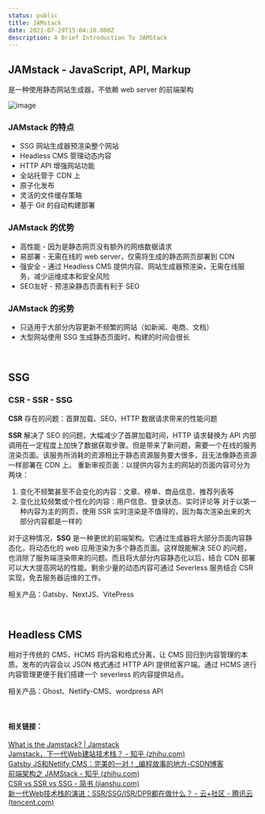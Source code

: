 ```yaml
---
status: public
title: JAMstack
date: 2021-07-29T15:04:10.000Z
description: A Brief Introduction To JAMStack
---
```


## JAMstack - JavaScript, API, Markup
是一种使用静态网站生成器，不依赖 web server 的前端架构

![image](/image/jamstack.png)

### JAMstack 的特点
- SSG 网站生成器预渲染整个网站
- Headless CMS 管理动态内容
- HTTP API 增强网站功能
- 全站托管于 CDN 上
- 原子化发布
- 灵活的文件缓存策略
- 基于 Git 的自动构建部署

### JAMstack 的优势
- 高性能 - 因为是静态网页没有额外的网络数据请求
- 易部署 - 无需在线的 web server，仅需将生成的静态网页部署到 CDN
- 强安全 - 通过 Headless CMS 提供内容、网站生成器预渲染，无需在线服务，减少运维成本和安全风险
- SEO友好 - 预渲染静态页面有利于 SEO

### JAMstack 的劣势
- 只适用于大部分内容更新不频繁的网站（如新闻、电商、文档）
- 大型网站使用 SSG 生成静态页面时，构建的时间会很长

<br />

## SSG
### CSR - SSR - SSG
**CSR** 存在的问题：首屏加载、SEO、HTTP 数据请求带来的性能问题

**SSR** 解决了 SEO 的问题，大幅减少了首屏加载时间，HTTP 请求替换为 API 内部调用在一定程度上加快了数据获取步骤。但是带来了新问题，需要一个在线的服务渲染页面。该服务所消耗的资源相比于静态资源服务要大很多，且无法像静态资源一样部署在 CDN 上。
重新审视页面：以提供内容为主的网站的页面内容可分为两块：
1. 变化不频繁甚至不会变化的内容：文章、榜单、商品信息、推荐列表等
2. 变化比较频繁或个性化的内容：用户信息、登录状态、实时评论等
对于以第一种内容为主的网页，使用 SSR 实时渲染是不值得的，因为每次渲染出来的大部分内容都是一样的

对于这种情况，**SSG** 是一种更优的前端架构。它通过生成器将大部分页面内容静态化，将动态化的 web 应用渲染为多个静态页面。这样既能解决 SEO 的问题，也消除了服务端渲染带来的问题。而且将大部分内容静态化以后，结合 CDN 部署可以大大提高网站的性能。剩余少量的动态内容可通过 Severless 服务结合 CSR 实现，免去服务器运维的工作。

相关产品：Gatsby、NextJS、VitePress

<br />

## Headless CMS
相对于传统的 CMS，HCMS 将内容和格式分离，让 CMS 回归到内容管理的本质。发布的内容会以 JSON 格式通过 HTTP API 提供给客户端。通过 HCMS 进行内容管理更便于我们搭建一个 severless 的内容提供站点。

相关产品：Ghost、Netlify-CMS、wordpress API

<br />

#### 相关链接：  
[What is the Jamstack? | Jamstack](https://jamstack.org/what-is-jamstack/)  
[Jamstack，下一代Web建站技术栈？ - 知乎 (zhihu.com)](https://zhuanlan.zhihu.com/p/281085404)  
[Gatsby JS和Netlify CMS：完美的一对！_编程故事的地方-CSDN博客](https://blog.csdn.net/dfsgwe1231/article/details/105993175)  
[前端架构之 JAMStack - 知乎 (zhihu.com)](https://zhuanlan.zhihu.com/p/137809668)  
[CSR vs SSR vs SSG - 简书 (jianshu.com)](https://www.jianshu.com/p/5f0e7f5e6acd)  
[新一代Web技术栈的演进：SSR/SSG/ISR/DPR都在做什么？ - 云+社区 - 腾讯云 (tencent.com)](https://cloud.tencent.com/developer/article/1819396)  